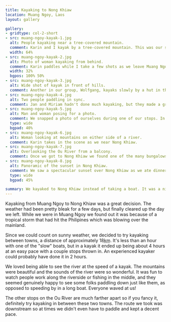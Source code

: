 ```yaml
---
title: Kayaking to Nong Khiaw
location: Muang Ngoy, Laos
layout: gallery

gallery:
- gridtype: col-2-short
- src: muang-ngoy-kayak-1.jpg
  alt: People kayaking near a tree-covered mountain.
  comment: Karin and I kayak by a tree-covered mountain. This was our scenery for the day.
  width: 64%
- src: muang-ngoy-kayak-2.jpg
  alt: Photo of woman kayaking from behind.
  comment: Karin paddles while I take a few shots as we leave Muang Ngoy.
  width: 32%
  bgpos: 100% 50%
- src: muang-ngoy-kayak-3.jpg
  alt: Wide shot of kayak in front of hills.
  comment: Another in our group, Wolfgang, kayaks slowly by a hut in the hills.
- src: muang-ngoy-kayak-4.jpg
  alt: Two people paddling in sync.
  comment: Jan and Miriam hadn't done much kayaking, but they made a great team. They were always paddling in sync with each other.
- src: muang-ngoy-kayak-5.jpg
  alt: Man and woman posing for a photo.
  comment: We snapped a photo of ourselves during one of our stops. In case you're wondering, that's a waterproof bag for our passports, not a necklace.
  type: wide 
  bgpad: 40%
- src: muang-ngoy-kayak-6.jpg
  alt: Woman looking at mountains on either side of a river.
  comment: Karin takes in the scene as we near Nong Khiaw.
- src: muang-ngoy-kayak-7.jpg
  alt: Overlooking the Ou River from a balcony.
  comment: Once we got to Nong Khiaw we found one of the many bungalows with a view of the river and treated ourselves to a lazy hour before dinner.
- src: muang-ngoy-kayak-8.jpg
  alt: Panoramic of the sunset in Nong Khiaw.
  comment: We saw a spectacular sunset over Nong Khiaw as we ate dinner by the bridge!
  type: wide
  bgpad: 45%

summary: We kayaked to Nong Khiaw instead of taking a boat. It was a nice four hour trip and we got to really enjoy the sights and sounds of the Ou River.
---
```


Kayaking from Muang Ngoy to Nong Khiaw was a great decision. The weather had been pretty bleak for a few days, but finally cleared up the day we left. While we were in Muang Ngoy we found out it was because of a tropical storm that had hit the Philipines which was blowing over the mainland.

Since we could count on sunny weather, we decided to try kayaking between towns, a distance of approximately 18<abbr title="kilometers">km</abbr>. It's less than an hour with one of the "slow" boats, but in a kayak it ended up being about 4 hours at an easy pace with a couple stops thrown in. An experienced kayaker could probably have done it in 2 hours.

We loved being able to see the river at the speed of a kayak. The mountains were beautiful and the sounds of the river were so wonderful. It was fun to watch people work along the riverside or fishing in the middle, and they seemed genuinely happy to see some folks paddling down just like them, as opposed to speeding by in a long boat. Everyone waved at us!

The other stops on the Ou River are much farther apart so if you fancy it, definitely try kayaking in between these two towns. The route we took was downstream so at times we didn't even have to paddle and kept a decent pace.
